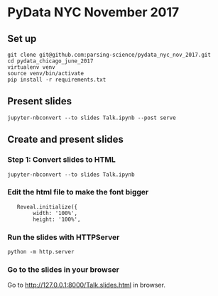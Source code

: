 # PyData NYC November 2017

## Set up
```
git clone git@github.com:parsing-science/pydata_nyc_nov_2017.git
cd pydata_chicago_june_2017
virtualenv venv
source venv/bin/activate
pip install -r requirements.txt
```

## Present slides
```
jupyter-nbconvert --to slides Talk.ipynb --post serve
```

## Create and present slides

### Step 1: Convert slides to HTML
```
jupyter-nbconvert --to slides Talk.ipynb
```

### Edit the html file to make the font bigger
```
   Reveal.initialize({
        width: '100%',
        height: '100%',
```

### Run the slides with HTTPServer
```
python -m http.server
```

### Go to the slides in your browser
Go to http://127.0.0.1:8000/Talk.slides.html in browser.
